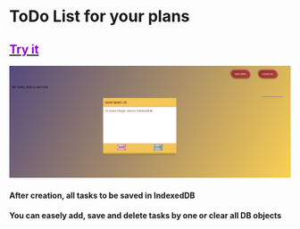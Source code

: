 # ToDo List for your plans

## [<span style="color:darkviolet">Try it](https://ekaterina-2022.github.io/ToDo-List/ "Click me")</span>

![ToDoList](./assets/ToDoList.png)

#### After creation, all tasks to be saved in IndexedDB

#### You can easely add, save and delete tasks by one or clear all DB objects
